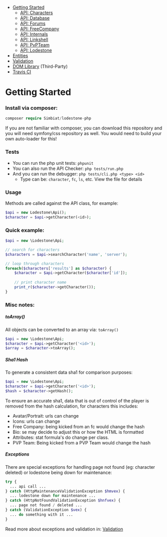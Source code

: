 - [Getting Started](docs/GettingStarted.md)  
  - [API: Characters](docs/ApiCharacters.md)  
  - [API: Database](docs/ApiDatabase.md)  
  - [API: Forums](docs/ApiForums.md)  
  - [API: FreeCompany](docs/ApiFreeCompany.md)  
  - [API: Internals](docs/ApiInternals.md)  
  - [API: Linkshell](docs/ApiLinkshell.md)  
  - [API: PvPTeam](/docs/ApiPvPTeam.md)  
  - [API: Lodestone](docs/ApiLodestone.md)  
- [Entities](docs/Entities.md)  
- [Validation](docs/Validation.md)  
- [DOM Library](docs/DomLibraryLegacy.md) (Third-Party)  
- [Travis CI](https://travis-ci.org/Simbiat/lodestone-php/branches)

# Getting Started

### Install via composer:

```php
composer require Simbiat/lodestone-php
```

If you are not familiar with composer, you can download this repository and you will need symfony/css repository as well. You would need to build your own auto-loader for this!

### Tests

- You can run the php unit tests: `phpunit`
- You can also run the API Checker: `php tests/run.php`
- And you can run the debugger: `php tests/cli.php <type> <id>`
    - Type can be: `character`, `fc`, `ls`, etc. View the file for details

### Usage

Methods are called against the API class, for example:

```php
$api = new Lodestone\Api();
$character = $api->getCharacter(<id>);
```


### Quick example:

```php
$api = new \Lodestone\Api;

// search for characters
$characters = $api->searchCharacter('name', 'server');

// loop through characters
foreach($characters['results'] as $character) {
    $character = $api->getCharacter($character['id']);
    
    // print character name
    print_r($character->getCharacter());
}
```

### Misc notes:


##### toArray()

All objects can be converted to an array via: `toArray()`

```php
$api = new \Lodestone\Api;
$character = $api->getCharacter('<id>');
$array = $character->toArray();
```

##### Sha1 Hash

To generate a consistent data sha1 for comparison purposes:

```php
$api = new \Lodestone\Api;
$character = $api->getCharacter('<id>');
$hash = $character->getHash();
```

To ensure an accurate sha1, data that is out of control of the player is removed from the hash calculation, for characters this includes:

- Avatar/Portrait: urls can change
- Icons: urls can change
- Free Company: being kicked from an fc would change the hash
- Bio: se may decide to adjust this or how the HTML is formatted
- Attributes: stat formula's do change per class.
- PVP Team: Being kicked from a PVP Team would change the hash

##### Exceptions

There are special exceptions for handling page not found (eg: character deleted) or lodestone being down for maintenance:

```php
try {
  ... api call ...
} catch (HttpMaintenanceValidationException $hmvex) {
  ... lodestone down for maintenance ...
} catch (HttpNotFoundValidationException $hnfvex) {
  ... page not found / deleted ...
} catch (ValidationException $vex) {
  ... do something with it ...
}
```

Read more about exceptions and validation in: [Validation](/docs/Validation.md)
